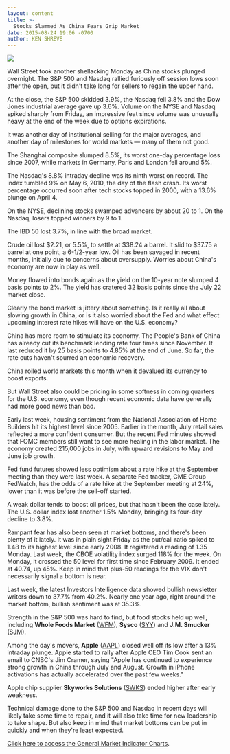 ```yaml
---
layout: content
title: >-
  Stocks Slammed As China Fears Grip Market
date: 2015-08-24 19:06 -0700
author: KEN SHREVE
---
```






![](https://www.investors.com/wp-content/uploads/ibd-migrated-images/MPv_150825_635760282634476147.png)









  

Wall Street took another shellacking Monday as China stocks plunged overnight. The S&P 500 and Nasdaq rallied furiously off session lows soon after the open, but it didn't take long for sellers to regain the upper hand.

  

At the close, the S&P 500 skidded 3.9%, the Nasdaq fell 3.8% and the Dow Jones industrial average gave up 3.6%. Volume on the NYSE and Nasdaq spiked sharply from Friday, an impressive feat since volume was unusually heavy at the end of the week due to options expirations.

  

It was another day of institutional selling for the major averages, and another day of milestones for world markets — many of them not good.

  

The Shanghai composite slumped 8.5%, its worst one-day percentage loss since 2007, while markets in Germany, Paris and London fell around 5%.

  

The Nasdaq's 8.8% intraday decline was its ninth worst on record. The index tumbled 9% on May 6, 2010, the day of the flash crash. Its worst percentage occurred soon after tech stocks topped in 2000, with a 13.6% plunge on April 4.

  

On the NYSE, declining stocks swamped advancers by about 20 to 1. On the Nasdaq, losers topped winners by 9 to 1.

  

The IBD 50 lost 3.7%, in line with the broad market.

  

Crude oil lost $2.21, or 5.5%, to settle at $38.24 a barrel. It slid to $37.75 a barrel at one point, a 6-1/2-year low. Oil has been savaged in recent months, initially due to concerns about oversupply. Worries about China's economy are now in play as well.

  

Money flowed into bonds again as the yield on the 10-year note slumped 4 basis points to 2%. The yield has cratered 32 basis points since the July 22 market close.

  

Clearly the bond market is jittery about something. Is it really all about slowing growth in China, or is it also worried about the Fed and what effect upcoming interest rate hikes will have on the U.S. economy?

  

China has more room to stimulate its economy. The People's Bank of China has already cut its benchmark lending rate four times since November. It last reduced it by 25 basis points to 4.85% at the end of June. So far, the rate cuts haven't spurred an economic recovery.

  

China roiled world markets this month when it devalued its currency to boost exports.

  

But Wall Street also could be pricing in some softness in coming quarters for the U.S. economy, even though recent economic data have generally had more good news than bad.

  

Early last week, housing sentiment from the National Association of Home Builders hit its highest level since 2005. Earlier in the month, July retail sales reflected a more confident consumer. But the recent Fed minutes showed that FOMC members still want to see more healing in the labor market. The economy created 215,000 jobs in July, with upward revisions to May and June job growth.

  

Fed fund futures showed less optimism about a rate hike at the September meeting than they were last week. A separate Fed tracker, CME Group FedWatch, has the odds of a rate hike at the September meeting at 24%, lower than it was before the sell-off started.

  

A weak dollar tends to boost oil prices, but that hasn't been the case lately. The U.S. dollar index lost another 1.5% Monday, bringing its four-day decline to 3.8%.

  

Rampant fear has also been seen at market bottoms, and there's been plenty of it lately. It was in plain sight Friday as the put/call ratio spiked to 1.48 to its highest level since early 2008. It registered a reading of 1.35 Monday. Last week, the CBOE volatility index surged 118% for the week. On Monday, it crossed the 50 level for first time since February 2009. It ended at 40.74, up 45%. Keep in mind that plus-50 readings for the VIX don't necessarily signal a bottom is near.

  

Last week, the latest Investors Intelligence data showed bullish newsletter writers down to 37.7% from 40.2%. Nearly one year ago, right around the market bottom, bullish sentiment was at 35.3%.

  

Strength in the S&P 500 was hard to find, but food stocks held up well, including **Whole Foods Market** ([WFM](https://research.investors.com/quote.aspx?symbol=WFM)), **Sysco** ([SYY](https://research.investors.com/quote.aspx?symbol=SYY)) and **J.M. Smucker** ([SJM](https://research.investors.com/quote.aspx?symbol=SJM)).

  

Among the day's movers, **Apple** ([AAPL](https://research.investors.com/quote.aspx?symbol=AAPL)) closed well off its low after a 13% intraday plunge. Apple started to rally after Apple CEO Tim Cook sent an email to CNBC's Jim Cramer, saying "Apple has continued to experience strong growth in China through July and August. Growth in iPhone activations has actually accelerated over the past few weeks."

  

Apple chip supplier **Skyworks Solutions** ([SWKS](https://research.investors.com/quote.aspx?symbol=SWKS)) ended higher after early weakness.

  

Technical damage done to the S&P 500 and Nasdaq in recent days will likely take some time to repair, and it will also take time for new leadership to take shape. But also keep in mind that market bottoms can be put in quickly and when they're least expected.

  

[Click here to access the General Market Indicator Charts](https://www.investors.com/pdf/GMI_082515.pdf).




